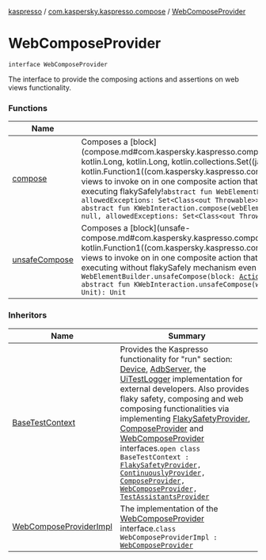 [kaspresso](../../index.md) / [com.kaspersky.kaspresso.compose](../index.md) / [WebComposeProvider](./index.md)

# WebComposeProvider

`interface WebComposeProvider`

The interface to provide the composing actions and assertions on web views functionality.

### Functions

| Name | Summary |
|---|---|
| [compose](compose.md) | Composes a [block](compose.md#com.kaspersky.kaspresso.compose.WebComposeProvider$compose(com.agoda.kakao.web.WebElementBuilder, kotlin.Long, kotlin.Long, kotlin.collections.Set((java.lang.Class((kotlin.Throwable)))), kotlin.Function1((com.kaspersky.kaspresso.compose.pack.ActionsOnWebElementsPack, kotlin.Unit)))/block) of actions with their web views to invoke on in one composite action that succeeds if at least one of it's parts succeeds. Please, be aware of `or` sections are executing flakySafely!`abstract fun WebElementBuilder.compose(timeoutMs: Long? = null, intervalMs: Long? = null, allowedExceptions: Set<Class<out Throwable>>? = null, block: `[`ActionsOnWebElementsPack`](../../com.kaspersky.kaspresso.compose.pack/-actions-on-web-elements-pack/index.md)`.() -> Unit): Unit`<br>`abstract fun KWebInteraction.compose(webElementBuilder: WebElementBuilder, timeoutMs: Long? = null, intervalMs: Long? = null, allowedExceptions: Set<Class<out Throwable>>? = null, block: `[`ActionsPack`](../../com.kaspersky.kaspresso.compose.pack/-actions-pack/index.md)`<KWebInteraction>.() -> Unit): Unit` |
| [unsafeCompose](unsafe-compose.md) | Composes a [block](unsafe-compose.md#com.kaspersky.kaspresso.compose.WebComposeProvider$unsafeCompose(com.agoda.kakao.web.WebElementBuilder, kotlin.Function1((com.kaspersky.kaspresso.compose.pack.ActionsOnWebElementsPack, kotlin.Unit)))/block) of actions with their web views to invoke on in one composite action that succeeds if at least one of it's parts succeeds. Please, be aware of `or` sections are executing without flakySafely mechanism     even though there may be flakySafely interceptors in your Kaspresso settings!`abstract fun WebElementBuilder.unsafeCompose(block: `[`ActionsOnWebElementsPack`](../../com.kaspersky.kaspresso.compose.pack/-actions-on-web-elements-pack/index.md)`.() -> Unit): Unit`<br>`abstract fun KWebInteraction.unsafeCompose(webElementBuilder: WebElementBuilder, block: `[`ActionsPack`](../../com.kaspersky.kaspresso.compose.pack/-actions-pack/index.md)`<KWebInteraction>.() -> Unit): Unit` |

### Inheritors

| Name | Summary |
|---|---|
| [BaseTestContext](../../com.kaspersky.kaspresso.testcases.core.testcontext/-base-test-context.md) | Provides the Kaspresso functionality for "run" section: [Device](../../com.kaspersky.kaspresso.device/-device/index.md), [AdbServer](../../com.kaspersky.kaspresso.device.server/-adb-server/index.md), the [UiTestLogger](../../com.kaspersky.kaspresso.logger/-ui-test-logger.md) implementation for external developers. Also provides flaky safety, composing and web composing functionalities via implementing [FlakySafetyProvider](../../com.kaspersky.kaspresso.flakysafety/-flaky-safety-provider/index.md), [ComposeProvider](../-compose-provider/index.md) and [WebComposeProvider](./index.md) interfaces.`open class BaseTestContext : `[`FlakySafetyProvider`](../../com.kaspersky.kaspresso.flakysafety/-flaky-safety-provider/index.md)`, `[`ContinuouslyProvider`](../../com.kaspersky.kaspresso.flakysafety/-continuously-provider/index.md)`, `[`ComposeProvider`](../-compose-provider/index.md)`, `[`WebComposeProvider`](./index.md)`, `[`TestAssistantsProvider`](../../com.kaspersky.kaspresso.testcases.core.testassistants/-test-assistants-provider/index.md) |
| [WebComposeProviderImpl](../-web-compose-provider-impl/index.md) | The implementation of the [WebComposeProvider](./index.md) interface.`class WebComposeProviderImpl : `[`WebComposeProvider`](./index.md) |
